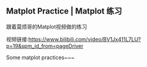 ## Matplot Practice | Matplot 练习
跟着莫烦哥的Matplot视频做的练习 

视频链接:https://www.bilibili.com/video/BV1Jx411L7LU?p=19&spm_id_from=pageDriver

Some matplot practices~~~

